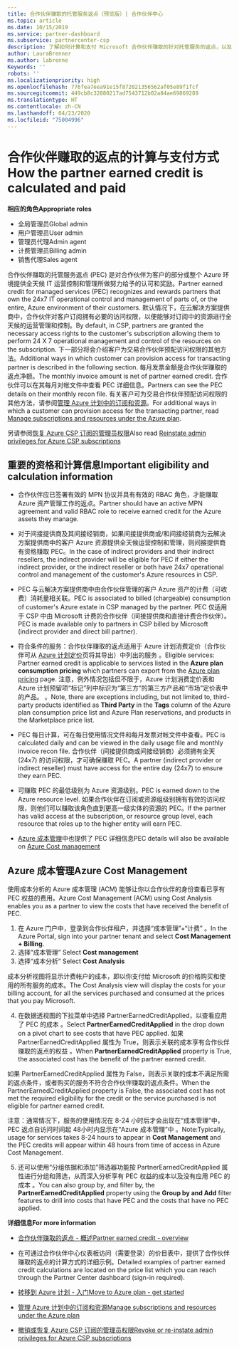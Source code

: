 ```yaml
---
title: 合作伙伴赚取的托管服务返点（预览版）| 合作伙伴中心
ms.topic: article
ms.date: 10/15/2019
ms.service: partner-dashboard
ms.subservice: partnercenter-csp
description: 了解如何计算和支付 Microsoft 合作伙伴赚取的针对托管服务的返点，以及如何确保你有资格赚取它们。
author: LauraBrenner
ms.author: labrenne
Keywords: ''
robots: ''
ms.localizationpriority: high
ms.openlocfilehash: 776fea7eea91e15f872021356562af05e89f1fcf
ms.sourcegitcommit: 449cb8c32880217ad7543712b02a84ae69869289
ms.translationtype: HT
ms.contentlocale: zh-CN
ms.lasthandoff: 04/23/2020
ms.locfileid: "75004996"
---
```

# <a name="how-the-partner-earned-credit-is-calculated-and-paid"></a><span data-ttu-id="63fa5-103">合作伙伴赚取的返点的计算与支付方式</span><span class="sxs-lookup"><span data-stu-id="63fa5-103">How the partner earned credit is calculated and paid</span></span>

<span data-ttu-id="63fa5-104">**相应的角色**</span><span class="sxs-lookup"><span data-stu-id="63fa5-104">**Appropriate roles**</span></span>
-   <span data-ttu-id="63fa5-105">全局管理员</span><span class="sxs-lookup"><span data-stu-id="63fa5-105">Global admin</span></span>
-   <span data-ttu-id="63fa5-106">用户管理员</span><span class="sxs-lookup"><span data-stu-id="63fa5-106">User admin</span></span>
-   <span data-ttu-id="63fa5-107">管理员代理</span><span class="sxs-lookup"><span data-stu-id="63fa5-107">Admin agent</span></span>
-   <span data-ttu-id="63fa5-108">计费管理员</span><span class="sxs-lookup"><span data-stu-id="63fa5-108">Billing admin</span></span>
-   <span data-ttu-id="63fa5-109">销售代理</span><span class="sxs-lookup"><span data-stu-id="63fa5-109">Sales agent</span></span>

<span data-ttu-id="63fa5-110">合作伙伴赚取的托管服务返点 (PEC) 是对合作伙伴为客户的部分或整个 Azure 环境提供全天候 IT 运营控制和管理所做努力给予的认可和奖励。</span><span class="sxs-lookup"><span data-stu-id="63fa5-110">Partner earned credit for managed services (PEC) recognizes and rewards partners that own the 24x7 IT operational control and management of parts of, or the entire, Azure environment of their customers.</span></span> <span data-ttu-id="63fa5-111">默认情况下，在云解决方案提供商中，合作伙伴对客户订阅拥有必要的访问权限，以便能够对订阅中的资源进行全天候的运营管理和控制。</span><span class="sxs-lookup"><span data-stu-id="63fa5-111">By default, in CSP, partners are granted the necessary access rights to the customer's subscription allowing them to perform 24 X 7 operational management and control of the resources on the subscription.</span></span> <span data-ttu-id="63fa5-112">下一部分将会介绍客户为交易合作伙伴预配访问权限的其他方法。</span><span class="sxs-lookup"><span data-stu-id="63fa5-112">Additional ways in which customer can provision access for transacting partner is described in the following section.</span></span> <span data-ttu-id="63fa5-113">每月发票金额是合作伙伴赚取的返点净额。</span><span class="sxs-lookup"><span data-stu-id="63fa5-113">The monthly invoice amount is net of partner earned credit.</span></span> <span data-ttu-id="63fa5-114">合作伙伴可以在其每月对帐文件中查看 PEC 详细信息。</span><span class="sxs-lookup"><span data-stu-id="63fa5-114">Partners can see the PEC details on their monthly recon file.</span></span> <span data-ttu-id="63fa5-115">有关客户可为交易合作伙伴预配访问权限的其他方法，请参阅[管理 Azure 计划中的订阅和资源](azure-plan-manage.md)。</span><span class="sxs-lookup"><span data-stu-id="63fa5-115">For additional ways in which a customer can provision access for the transacting partner, read [Manage subscriptions and resources under the Azure plan](azure-plan-manage.md).</span></span>

<span data-ttu-id="63fa5-116">另请参阅[恢复 Azure CSP 订阅的管理员权限](revoke-reinstate-csp.md)</span><span class="sxs-lookup"><span data-stu-id="63fa5-116">Also read [Reinstate admin privileges for Azure CSP subscriptions](revoke-reinstate-csp.md)</span></span>

## <a name="important-eligibility-and-calculation-information"></a><span data-ttu-id="63fa5-117">重要的资格和计算信息</span><span class="sxs-lookup"><span data-stu-id="63fa5-117">Important eligibility and calculation information</span></span>

- <span data-ttu-id="63fa5-118">合作伙伴应已签署有效的 MPN 协议并具有有效的 RBAC 角色，才能赚取 Azure 资产管理工作的返点。</span><span class="sxs-lookup"><span data-stu-id="63fa5-118">Partner should have an active MPN agreement and valid RBAC role to receive earned credit for the Azure assets they manage.</span></span> 

- <span data-ttu-id="63fa5-119">对于间接提供商及其间接经销商，如果间接提供商或/和间接经销商为云解决方案提供商中的客户 Azure 资源提供全天候运营控制和管理，则间接提供商有资格赚取 PEC。</span><span class="sxs-lookup"><span data-stu-id="63fa5-119">In the case of indirect providers and their indirect resellers, the indirect provider will be eligible for PEC if either the indirect provider, or the indirect reseller or both have 24x7 operational control and management of the customer's Azure resources in CSP.</span></span>

- <span data-ttu-id="63fa5-120">PEC 与云解决方案提供商中由合作伙伴管理的客户 Azure 资产的计费（可收费）消耗量相关联。</span><span class="sxs-lookup"><span data-stu-id="63fa5-120">PEC is associated to billed (chargeable) consumption of customer's Azure estate in CSP managed by the partner.</span></span> <span data-ttu-id="63fa5-121">PEC 仅适用于 CSP 中由 Microsoft 计费的合作伙伴（间接提供商和直接计费合作伙伴）。</span><span class="sxs-lookup"><span data-stu-id="63fa5-121">PEC is made available only to partners in CSP billed by Microsoft (indirect provider and direct bill partner).</span></span> 

- <span data-ttu-id="63fa5-122">符合条件的服务：合作伙伴赚取的返点适用于 Azure 计划消费定价（合作伙伴可从 [Azure 计划定价](https://partner.microsoft.com/commerce/sales)页将其导出）中列出的服务  。</span><span class="sxs-lookup"><span data-stu-id="63fa5-122">Eligible services: Partner earned credit is applicable to services listed in the **Azure plan consumption pricing** which partners can export from the [Azure plan pricing](https://partner.microsoft.com/commerce/sales) page.</span></span> <span data-ttu-id="63fa5-123">注意，例外情况包括但不限于，Azure 计划消费定价表和 Azure 计划预留项“标记”列中标识为“第三方”的第三方产品和“市场”定价表中的产品。   。</span><span class="sxs-lookup"><span data-stu-id="63fa5-123">Note, there are exceptions including, but not limited to, third-party products identified as **Third Party** in  the **Tags** column of the Azure plan consumption price list and Azure Plan reservations, and products in the Marketplace price list.</span></span>

- <span data-ttu-id="63fa5-124">PEC 每日计算，可在每日使用情况文件和每月发票对帐文件中查看。</span><span class="sxs-lookup"><span data-stu-id="63fa5-124">PEC is calculated daily and can be viewed in the daily usage file and monthly invoice recon file.</span></span> <span data-ttu-id="63fa5-125">合作伙伴（间接提供商或间接经销商）必须拥有全天 (24x7) 的访问权限，才可确保赚取 PEC。</span><span class="sxs-lookup"><span data-stu-id="63fa5-125">A partner (indirect provider or indirect reseller) must have access for the entire day (24x7) to ensure they earn PEC.</span></span>  

- <span data-ttu-id="63fa5-126">可赚取 PEC 的最低级别为 Azure 资源级别。</span><span class="sxs-lookup"><span data-stu-id="63fa5-126">PEC is earned down to the Azure resource level.</span></span> <span data-ttu-id="63fa5-127">如果合作伙伴在订阅或资源组级别拥有有效的访问权限，则他们可以赚取该角色直到更高一级实体的资源的 PEC。</span><span class="sxs-lookup"><span data-stu-id="63fa5-127">If the partner has valid access at the subscription, or resource group level, each resource that roles up to the higher entity will earn PEC.</span></span>  

- <span data-ttu-id="63fa5-128">[Azure 成本管理](https://go.microsoft.com/fwlink/?linkid=2106482)中也提供了 PEC 详细信息</span><span class="sxs-lookup"><span data-stu-id="63fa5-128">PEC details will also be available on [Azure Cost management](https://go.microsoft.com/fwlink/?linkid=2106482)</span></span>

## <a name="azure-cost-management"></a><span data-ttu-id="63fa5-129">Azure 成本管理</span><span class="sxs-lookup"><span data-stu-id="63fa5-129">Azure Cost Management</span></span>

 <span data-ttu-id="63fa5-130">使用成本分析的 Azure 成本管理 (ACM) 能够让你以合作伙伴的身份查看已享有 PEC 权益的费用。</span><span class="sxs-lookup"><span data-stu-id="63fa5-130">Azure Cost Management (ACM) using Cost Analysis enables you as a partner to view the costs that have received the benefit of PEC.</span></span>  

1. <span data-ttu-id="63fa5-131">在 Azure 门户中，登录到合作伙伴租户，并选择“成本管理”+“计费”  。</span><span class="sxs-lookup"><span data-stu-id="63fa5-131">In the Azure Portal, sign into your partner tenant and select **Cost Management + Billing**.</span></span>
2.  <span data-ttu-id="63fa5-132">选择“成本管理” </span><span class="sxs-lookup"><span data-stu-id="63fa5-132">Select **Cost management**</span></span>
3.  <span data-ttu-id="63fa5-133">选择“成本分析” </span><span class="sxs-lookup"><span data-stu-id="63fa5-133">Select **Cost Analysis**</span></span>

<span data-ttu-id="63fa5-134">成本分析视图将显示计费帐户的成本，即以你支付给 Microsoft 的价格购买和使用的所有服务的成本。</span><span class="sxs-lookup"><span data-stu-id="63fa5-134">The Cost Analysis view will display the costs for your billing account, for all the services purchased and consumed at the prices that you pay Microsoft.</span></span>

4.  <span data-ttu-id="63fa5-135">在数据透视图的下拉菜单中选择 PartnerEarnedCreditApplied，以查看应用了 PEC 的成本  。</span><span class="sxs-lookup"><span data-stu-id="63fa5-135">Select **PartnerEarnedCreditApplied** in the drop down on a pivot chart to see costs that have PEC applied.</span></span> <span data-ttu-id="63fa5-136">如果 PartnerEarnedCreditApplied 属性为 True，则表示关联的成本享有合作伙伴赚取的返点的权益  。</span><span class="sxs-lookup"><span data-stu-id="63fa5-136">When **PartnerEarnedCreditApplied** property is True, the associated cost has the benefit of the partner earned credit.</span></span> 

<span data-ttu-id="63fa5-137">如果 PartnerEarnedCreditApplied 属性为 False，则表示关联的成本不满足所需的返点条件，或者购买的服务不符合合作伙伴赚取的返点条件。</span><span class="sxs-lookup"><span data-stu-id="63fa5-137">When the PartnerEarnedCreditApplied property is False, the associated cost has not met the required eligibility for the credit or the service purchased is not eligible for partner earned credit.</span></span>

<span data-ttu-id="63fa5-138">注意：通常情况下，服务的使用情况在 8-24 小时后才会出现在“成本管理”中，PEC 返点自访问时间起 48小时内显示在“Azure 成本管理”中  。</span><span class="sxs-lookup"><span data-stu-id="63fa5-138">Note:Typically, usage for services takes 8-24 hours to appear in **Cost Management** and the PEC credits will appear within 48 hours from time of access in Azure Cost Management.</span></span>

5. <span data-ttu-id="63fa5-139">还可以使用“分组依据和添加”筛选器功能按 PartnerEarnedCreditApplied 属性进行分组和筛选，从而深入分析享有 PEC 权益的成本以及没有应用 PEC 的成本   。</span><span class="sxs-lookup"><span data-stu-id="63fa5-139">You can also group by, and filter by, the **PartnerEarnedCreditApplied** property using the **Group by and Add** filter features to drill into costs that have PEC and the costs that have no PEC applied.</span></span>

 <span data-ttu-id="63fa5-140">**详细信息**</span><span class="sxs-lookup"><span data-stu-id="63fa5-140">**For more information**</span></span>

- [<span data-ttu-id="63fa5-141">合作伙伴赚取的返点 - 概述</span><span class="sxs-lookup"><span data-stu-id="63fa5-141">Partner earned credit - overview</span></span>](partner-earned-credit.md)

- <span data-ttu-id="63fa5-142">在可通过合作伙伴中心仪表板访问（需要登录）的价目表中，提供了合作伙伴赚取的返点的计算方式的详细示例。</span><span class="sxs-lookup"><span data-stu-id="63fa5-142">Detailed examples of partner earned credit calculations are located on the price list which you can reach through the Partner Center dashboard (sign-in required).</span></span>

- [<span data-ttu-id="63fa5-143">转移到 Azure 计划 - 入门</span><span class="sxs-lookup"><span data-stu-id="63fa5-143">Move to Azure plan - get started</span></span>](azure-plan-get-started.md)

- [<span data-ttu-id="63fa5-144">管理 Azure 计划中的订阅和资源</span><span class="sxs-lookup"><span data-stu-id="63fa5-144">Manage subscriptions and resources under the Azure plan</span></span>](azure-plan-manage.md)

- [<span data-ttu-id="63fa5-145">撤销或恢复 Azure CSP 订阅的管理员权限</span><span class="sxs-lookup"><span data-stu-id="63fa5-145">Revoke or re-instate admin privileges for Azure CSP subscriptions  </span></span>](revoke-reinstate-csp.md)


